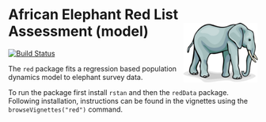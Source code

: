 African Elephant Red List Assessment (model)  <img src='african-elephant.jpg' align="right" height="120" />
============================================

[![Build Status](https://app.travis-ci.com/cttedwards/red.svg?token=oxZdiRsNesp8jgJE5pF3&branch=master)](https://app.travis-ci.com/cttedwards/red)

The `red` package fits a regression based population dynamics model to elephant survey data.

To run the package first install `rstan` and then the `redData` package. Following installation, instructions can be found in the vignettes using the `browseVignettes("red")` command.

